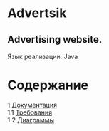 # Advertsik
## Advertising website.
Язык реализации: Java

# Содержание
1 [Документация](Documents)  
1.1 [Требования](Documents/Requirements/Requirements%20Document.md)  
1.2 [Диаграммы](Documents/System%20project/README.md)  
